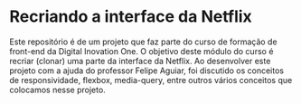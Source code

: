 # Recriando a interface da Netflix

Este repositório é de um projeto que faz parte do curso de formação de front-end da Digital Inovation One.
O objetivo deste módulo do curso é recriar (clonar) uma parte da interface da Netflix.
Ao desenvolver este projeto com a ajuda do professor Felipe Aguiar, foi discutido os conceitos de responsividade, flexbox, media-query, entre outros vários conceitos que colocamos nesse projeto. 